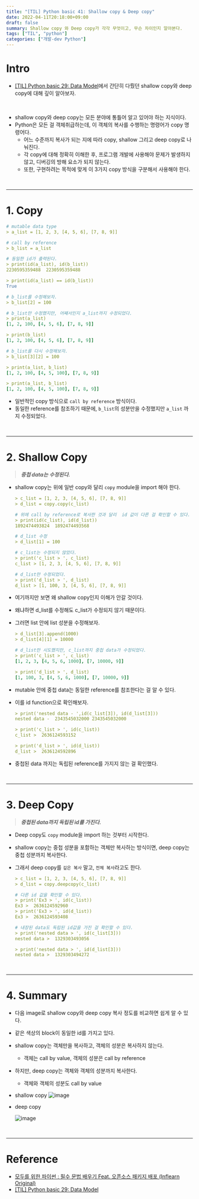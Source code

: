 ```yaml
---
title: "[TIL] Python basic 41: Shallow copy & Deep copy"
date: 2022-04-11T20:18:00+09:00
draft: false
summary: Shallow copy 와 Deep copy가 각각 무엇이고, 무슨 차이인지 알아본다.
tags: ["TIL", "python"]
categories: ["개발-dev Python"]
---
```


# Intro

- [[TIL] Python basic 29: Data Model](https://jeha00.github.io/post/python_basic/python_basic_29_datamodel/#32-list-comprehension%EC%9D%98-%EC%A3%BC%EC%9D%98%EC%82%AC%ED%95%AD)에서 간단히 다뤘던 shallow copy와 deep copy에 대해 깊이 알아보자.

<br>

- shallow copy와 deep copy는 모든 분야에 통틀어 알고 있어야 하는 지식이다.
- Python은 모든 걸 객체취급하는데, 이 객체의 복사를 수행하는 명령어가 copy 명령어다.
  - 어느 수준까지 복사가 되는 지에 따라 copy, shallow 그리고 deep copy로 나눠진다.
  - 각 copy에 대해 정확히 이해한 후, 프로그램 개발에 사용해야 문제가 발생하지 않고, 디버깅의 방해 요소가 되지 않는다.
  - 또한, 구현하려는 목적에 맞게 이 3가지 copy 방식을 구분해서 사용해야 한다.

<br>

---

# 1. Copy

```yml
# mutable data type
> a_list = [1, 2, 3, [4, 5, 6], [7, 8, 9]]

# call by reference
> b_list = a_list

# 동일한 id가 출력된다.
> print(id(a_list), id(b_list))
2230595359488  2230595359488

> print(id(a_list) == id(b_list))
True

# b_list를 수정해보자.
> b_list[2] = 100

# b_list만 수정했지만, 어째서인지 a_list까지 수정되었다.
> print(a_list)
[1, 2, 100, [4, 5, 6], [7, 8, 9]]

> print(b_list)
[1, 2, 100, [4, 5, 6], [7, 8, 9]]

# b_list를 다시 수정해보자.
> b_list[3][2] = 100

> print(a_list, b_list)
[1, 2, 100, [4, 5, 100], [7, 8, 9]]

> print(a_list, b_list)
[1, 2, 100, [4, 5, 100], [7, 8, 9]]
```

- 일반적인 copy 방식으로 `call by reference` 방식이다.
- 동일한 reference를 참조하기 때문에, `b_list`의 성분만을 수정했지만 `a_list` 까지 수정되었다.

<br>

---

# 2. Shallow Copy

> **_중첩 data는 수정된다._**

- shallow copy는 위에 일반 copy와 달리 `copy` module을 import 해야 한다.

  ```yml
  > c_list = [1, 2, 3, [4, 5, 6], [7, 8, 9]]
  > d_list = copy.copy(c_list)

  # 위에 call by reference로 복사한 것과 달리  id 값이 다른 걸 확인할 수 있다.
  > print(id(c_list), id(d_list))
  1892474493824  1892474493568

  # d_list 수정
  > d_list[1] = 100

  # c_list는 수정되지 않았다.
  > print('c_list > ', c_list)
  c_list > [1, 2, 3, [4, 5, 6], [7, 8, 9]]

  # d_list만 수정되었다.
  > print('d_list > ', d_list)
  d_list > [1, 100, 3, [4, 5, 6], [7, 8, 9]]
  ```

- 여기까지만 보면 왜 shallow copy인지 이해가 안갈 것이다.
- 왜냐하면 d_list를 수정해도 c_list가 수정되지 않기 때문이다.
- 그러면 list 안에 list 성분을 수정해보자.

  ```yml
  > d_list[3].append(1000)
  > d_list[4][1] = 10000

  # d_list만 시도했지만, c_list까지 중첩 data가 수정되었다.
  > print('c_list > ', c_list)
  [1, 2, 3, [4, 5, 6, 1000], [7, 10000, 9]]

  > print('d_list > ', d_list)
  [1, 100, 3, [4, 5, 6, 1000], [7, 10000, 9]]
  ```

- mutable 안에 중첩 data는 동일한 reference를 참조한다는 걸 알 수 있다.
- 이를 id function으로 확인해보자.

  ```yml
  > print('nested data - ',id(c_list[3]), id(d_list[3]))
  nested data -  2343545032000 2343545032000

  > print('c_list > ', id(c_list))
  c_list >  2636124593152

  > print('d_list > ', id(d_list))
  d_list >  2636124592896
  ```

- 중첩된 data 까지는 독립된 reference를 가지지 않는 걸 확인했다.

<br>

---

# 3. Deep Copy

> **_중첩된 data까지 독립된 id를 가진다._**

- Deep copy도 `copy` module을 import 하는 것부터 시작한다.
- shallow copy는 중첩 성분을 포함하는 객체만 복사하는 방식이면, deep copy는 중첩 성분까지 복사한다.
- 그래서 deep copy를 `깊은 복사` 말고, `전체 복사`라고도 한다.

  ```yml
  > c_list = [1, 2, 3, [4, 5, 6], [7, 8, 9]]
  > d_list = copy.deepcopy(c_list)

  # 다른 id 값을 확인할 수 있다.
  > print('Ex3 > ', id(c_list))
  Ex3 >  2636124592960
  > print('Ex3 > ', id(d_list))
  Ex3 >  2636124593408

  # 내장된 data도 독립된 id값을 가진 걸 확인할 수 있다.
  > print('nested data > ', id(c_list[3]))
  nested data >  1329303493056
  
  > print('nested data > ', id(d_list[3]))
  nested data >  1329303494272
  ```

<br>

---

# 4. Summary

- 다음 image로 shallow copy와 deep copy 복사 정도를 비교하면 쉽게 알 수 있다.
- 같은 색상의 block이 동일한 id를 가지고 있다.

- shallow copy는 객체만을 복사하고, 객체의 성분은 복사하지 않는다.

  - 객체는 call by value, 객체의 성분은 call by reference

- 하지만, deep copy는 객체와 객체의 성분까지 복사한다.

  - 객체와 객체의 성분도 call by value

- shallow copy
  ![image](https://user-images.githubusercontent.com/78094972/162728048-5826d4e3-0857-43b4-b6bc-9b941e42901c.png)

- deep copy

  ![image](https://user-images.githubusercontent.com/78094972/162728047-aec3b86b-989d-4107-9bde-f4193b3cc004.png)

<br>

---

# Reference

- [모두를 위한 파이썬 : 필수 문법 배우기 Feat. 오픈소스 패키지 배포 (Inflearn Original)](https://www.inflearn.com/course/%ED%94%84%EB%A1%9C%EA%B7%B8%EB%9E%98%EB%B0%8D-%ED%8C%8C%EC%9D%B4%EC%8D%AC-%EC%A4%91%EA%B3%A0%EA%B8%89/dashboard)
- [[TIL] Python basic 29: Data Model](https://jeha00.github.io/post/python_basic/python_basic_29_datamodel/#32-list-comprehension%EC%9D%98-%EC%A3%BC%EC%9D%98%EC%82%AC%ED%95%AD)
